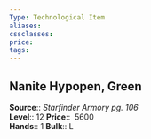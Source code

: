 ```yaml
---
Type: Technological Item
aliases:
cssclasses:
price: 
tags:
---
```

## Nanite Hypopen, Green

**Source**:: _Starfinder Armory pg. 106_  
**Level**:: 12
**Price**::  5600  
**Hands**:: 1
**Bulk**:: L